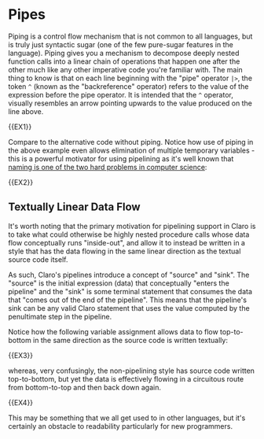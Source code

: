 # Pipes

Piping is a control flow mechanism that is not common to all languages, but is truly just syntactic sugar (one of the
few pure-sugar features in the language). Piping gives you a mechanism to decompose deeply nested function calls into a
linear chain of operations that happen one after the other much like any other imperative code you're familiar with. The
main thing to know is that on each line beginning with the "pipe" operator `|>`, the token `^` (known as the
"backreference" operator) refers to the value of the expression before the pipe operator. It is intended that the `^`
operator, visually resembles an arrow pointing upwards to the value produced on the line above.

{{EX1}}

Compare to the alternative code without piping. Notice how use of piping in the above example even allows elimination of
multiple temporary variables - this is a powerful motivator for using pipelining as it's well known that [naming is one
of the two hard problems in computer science](https://martinfowler.com/bliki/TwoHardThings.html):

{{EX2}}

## Textually Linear Data Flow

It's worth noting that the primary motivation for pipelining support in Claro is to take what could otherwise be highly
nested procedure calls whose data flow conceptually runs "inside-out", and allow it to instead be written in a style
that has the data flowing in the same linear direction as the textual source code itself. 

As such, Claro's pipelines introduce a concept of "source" and "sink". The "source" is the initial expression (data) 
that conceptually "enters the pipeline" and the "sink" is some terminal statement that consumes the data that "comes out
of the end of the pipeline". This means that the pipeline's sink can be any valid Claro statement that uses the value
computed by the penultimate step in the pipeline.

Notice how the following variable assignment allows data to flow top-to-bottom in the same direction as the source code
is written textually:

{{EX3}}

whereas, very confusingly, the non-pipelining style has source code written top-to-bottom, but yet the data is 
effectively flowing in a circuitous route from bottom-to-top and then back down again.

{{EX4}}

This may be something that we all get used to in other languages, but it's certainly an obstacle to readability 
particularly for new programmers.